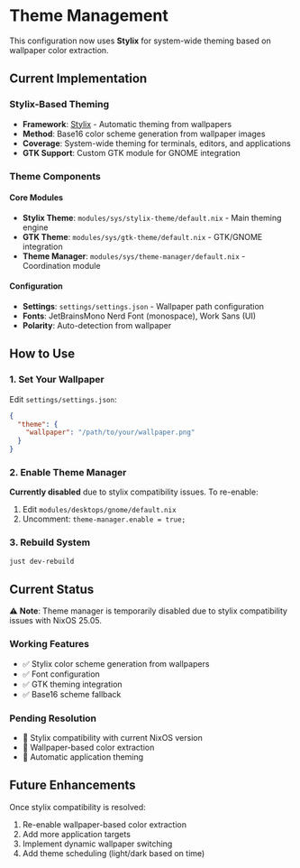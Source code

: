 # Theme Management

This configuration now uses **Stylix** for system-wide theming based on wallpaper color extraction.

## Current Implementation

### Stylix-Based Theming
- **Framework**: [Stylix](https://github.com/danth/stylix) - Automatic theming from wallpapers
- **Method**: Base16 color scheme generation from wallpaper images
- **Coverage**: System-wide theming for terminals, editors, and applications
- **GTK Support**: Custom GTK module for GNOME integration

### Theme Components

#### Core Modules
- **Stylix Theme**: `modules/sys/stylix-theme/default.nix` - Main theming engine
- **GTK Theme**: `modules/sys/gtk-theme/default.nix` - GTK/GNOME integration
- **Theme Manager**: `modules/sys/theme-manager/default.nix` - Coordination module

#### Configuration
- **Settings**: `settings/settings.json` - Wallpaper path configuration
- **Fonts**: JetBrainsMono Nerd Font (monospace), Work Sans (UI)
- **Polarity**: Auto-detection from wallpaper

## How to Use

### 1. Set Your Wallpaper
Edit `settings/settings.json`:
```json
{
  "theme": {
    "wallpaper": "/path/to/your/wallpaper.png"
  }
}
```

### 2. Enable Theme Manager
**Currently disabled** due to stylix compatibility issues. To re-enable:
1. Edit `modules/desktops/gnome/default.nix`
2. Uncomment: `theme-manager.enable = true;`

### 3. Rebuild System
```bash
just dev-rebuild
```

## Current Status

⚠️ **Note**: Theme manager is temporarily disabled due to stylix compatibility issues with NixOS 25.05.

### Working Features
- ✅ Stylix color scheme generation from wallpapers
- ✅ Font configuration
- ✅ GTK theming integration
- ✅ Base16 scheme fallback

### Pending Resolution
- 🔄 Stylix compatibility with current NixOS version
- 🔄 Wallpaper-based color extraction
- 🔄 Automatic application theming

## Future Enhancements

Once stylix compatibility is resolved:
1. Re-enable wallpaper-based color extraction
2. Add more application targets
3. Implement dynamic wallpaper switching
4. Add theme scheduling (light/dark based on time)